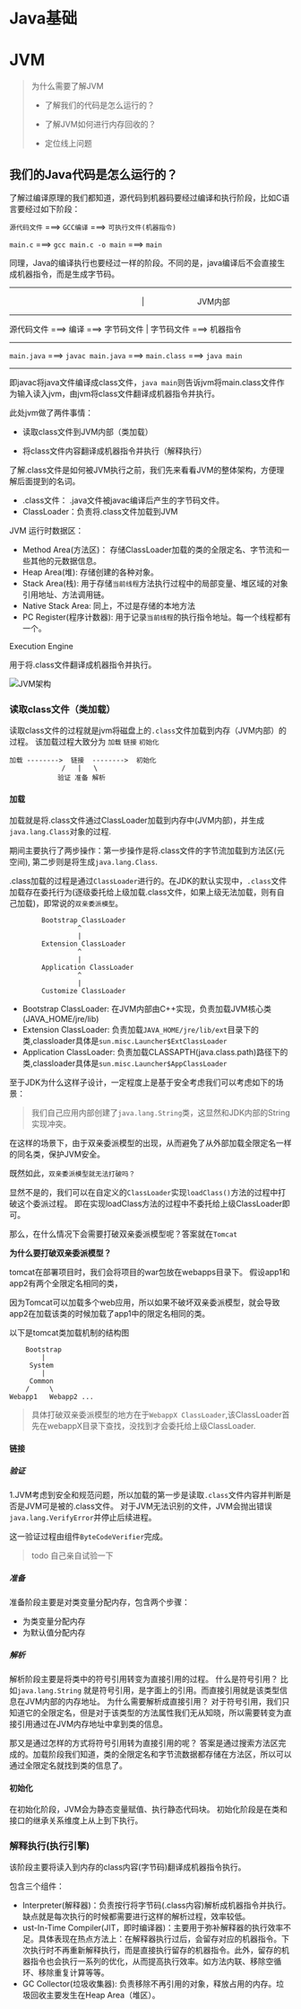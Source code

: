 # Java基础



# JVM

> 为什么需要了解JVM
> 
> - 了解我们的代码是怎么运行的？
> 
> - 了解JVM如何进行内存回收的？
> 
> - 定位线上问题

## 我们的Java代码是怎么运行的？

了解过编译原理的我们都知道，源代码到机器码要经过编译和执行阶段，比如C语言要经过如下阶段：

`源代码文件` ===> `GCC编译` ===> `可执行文件(机器指令)`

`main.c`  ===> `gcc main.c -o main` ===> `main` 

同理，Java的编译执行也要经过一样的阶段。不同的是，java编译后不会直接生成机器指令，而是生成字节码。

-------------------------------------------------

                                                                           |                        JVM内部

---------------------

源代码文件 ===> 编译 ===> 字节码文件       |    字节码文件 ===> 机器指令

----------------------------------------------------------------------------------------------------------------------------

`main.java`   ===> `javac main.java` ===> `main.class` ===> `java main`

-----------------------------

即javac将java文件编译成class文件，`java main`则告诉jvm将main.class文件作为输入读入jvm，由jvm将class文件翻译成机器指令并执行。

此处jvm做了两件事情：

- 读取class文件到JVM内部（类加载）

- 将class文件内容翻译成机器指令并执行（解释执行）

了解.class文件是如何被JVM执行之前，我们先来看看JVM的整体架构，方便理解后面提到的名词。

- .class文件： .java文件被javac编译后产生的字节码文件。
- ClassLoader：负责将.class文件加载到JVM

JVM 运行时数据区：

- Method Area(方法区)： 存储ClassLoader加载的类的全限定名、字节流和一些其他的元数据信息。
- Heap Area(堆): 存储创建的各种对象。
- Stack Area(栈): 用于存储`当前线程`方法执行过程中的局部变量、堆区域的对象引用地址、方法调用链。
- Native Stack Area: 同上，不过是存储的本地方法
- PC Register(程序计数器): 用于记录`当前线程`的执行指令地址。每一个线程都有一个。

Execution Engine

用于将.class文件翻译成机器指令并执行。


![JVM架构](https://media.geeksforgeeks.org/wp-content/uploads/jvm-3.jpg)

### 读取class文件（类加载）

读取class文件的过程就是jvm将磁盘上的`.class`文件加载到内存（JVM内部）的过程。
该加载过程大致分为 `加载` `链接` `初始化`

    加载 -------->  链接  -------->  初始化
                 /   |   \
                验证 准备 解析

#### 加载

加载就是将.class文件通过ClassLoader加载到内存中(JVM内部)，并生成`java.lang.Class`对象的过程.

期间主要执行了两步操作：第一步操作是将.class文件的字节流加载到方法区(元空间), 第二步则是将生成`java.lang.Class`.

.class加载的过程是通过`ClassLoader`进行的。在JDK的默认实现中，`.class`文件加载存在委托行为(逐级委托给上级加载.class文件，如果上级无法加载，则有自己加载)，即常说的`双亲委派模型`。

            Bootstrap ClassLoader
                     ^
                     |
            Extension ClassLoader
                     ^
                     |
            Application ClassLoader
                     ^
                     |
            Customize ClassLoader


- Bootstrap ClassLoader: 在JVM内部由C++实现，负责加载JVM核心类(JAVA_HOME/jre/lib)
- Extension ClassLoader: 负责加载`JAVA_HOME/jre/lib/ext`目录下的类,classloader具体是`sun.misc.Launcher$ExtClassLoader`
- Application ClassLoader: 负责加载CLASSAPTH(java.class.path)路径下的类,classloader具体是`sun.misc.Launcher$AppClassLoader`

至于JDK为什么这样子设计，一定程度上是基于安全考虑我们可以考虑如下的场景：

> 我们自己应用内部创建了`java.lang.String`类，这显然和JDK内部的String实现冲突。

在这样的场景下，由于双亲委派模型的出现，从而避免了从外部加载全限定名一样的同名类，保护JVM安全。


既然如此，`双亲委派模型就无法打破吗？`

显然不是的，我们可以在自定义的`ClassLoader`实现`loadClass()`方法的过程中打破这个委派过程。
即在实现loadClass方法的过程中不委托给上级ClassLoader即可。

那么，在什么情况下会需要打破双亲委派模型呢？答案就在`Tomcat`

**为什么要打破双亲委派模型？**

tomcat在部署项目时，我们会将项目的war包放在webapps目录下。
假设app1和app2有两个全限定名相同的类，

因为Tomcat可以加载多个web应用，所以如果不破坏双亲委派模型，就会导致app2在加载该类的时候加载了app1中的限定名相同的类。

以下是tomcat类加载机制的结构图

        Bootstrap
            |
         System
            |
         Common
        /     \
    Webapp1   Webapp2 ...

> 具体打破双亲委派模型的地方在于`WebappX ClassLoader`,该ClassLoader首先在webappX目录下查找，没找到才会委托给上级ClassLoader.

#### 链接

##### 验证
1.JVM考虑到安全和规范问题，所以加载的第一步是读取`.class`文件内容并判断是否是JVM可是被的.class文件。
对于JVM无法识别的文件，JVM会抛出错误`java.lang.VerifyError`并停止后续进程。

这一验证过程由组件`ByteCodeVerifier`完成。

> todo 自己亲自试验一下

##### 准备

准备阶段主要是对类变量分配内存，包含两个步骤：

- 为类变量分配内存
- 为默认值分配内存

##### 解析

解析阶段主要是将类中的符号引用转变为直接引用的过程。
什么是符号引用？ 比如`java.lang.String` 就是符号引用，是字面上的引用。而直接引用就是该类型信息在JVM内部的内存地址。
为什么需要解析成直接引用？
对于符号引用，我们只知道它的全限定名，但是对于该类型的方法属性我们无从知晓，所以需要转变为直接引用通过在JVM内存地址中拿到类的信息。

那又是通过怎样的方式将符号引用转为直接引用的呢？
答案是通过搜索方法区完成的。加载阶段我们知道，类的全限定名和字节流数据都存储在方法区，所以可以通过全限定名就找到类的信息了。

#### 初始化

在初始化阶段，JVM会为静态变量赋值、执行静态代码块。
初始化阶段是在类和接口的继承关系维度上从上到下执行。

### 解释执行(执行引擎)

该阶段主要将读入到内存的class内容(字节码)翻译成机器指令执行。

包含三个组件：
- Interpreter(解释器)：负责按行将字节码(.class内容)解析成机器指令并执行。缺点就是每次执行的时候都需要进行这样的解析过程，效率较低。
- ust-In-Time Compiler(JIT，即时编译器)：主要用于弥补解释器的执行效率不足。具体表现在热点方法上：在解释器执行过后，会留存对应的机器指令。下次执行时不再重新解释执行，而是直接执行留存的机器指令。此外，留存的机器指令也会执行一系列的优化，从而提高执行效率。如方法内联、移除空循环、移除重复计算等等。
- GC Collector(垃圾收集器): 负责移除不再引用的对象，释放占用的内存。垃圾回收主要发生在Heap Area（堆区）。


